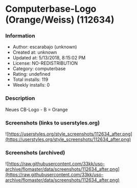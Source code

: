 # Computerbase-Logo (Orange/Weiss) (112634)

### Information
- Author: escarabajo (unknown)
- Created at: unknown
- Updated at: 5/13/2018, 8:15:02 PM
- License: NO-REDISTRIBUTION
- Category: computerbase
- Rating: undefined
- Total installs: 119
- Weekly installs: 0


### Description
Neues CB-Logo - B = Orange


### Screenshots (links to userstyles.org)
![https://userstyles.org/style_screenshots/112634_after.png](https://userstyles.org/style_screenshots/112634_after.png)


### Screenshots (archived)
![https://raw.githubusercontent.com/33kk/uso-archive/flomaster/data/screenshots/112634_after.png](https://raw.githubusercontent.com/33kk/uso-archive/flomaster/data/screenshots/112634_after.png)
